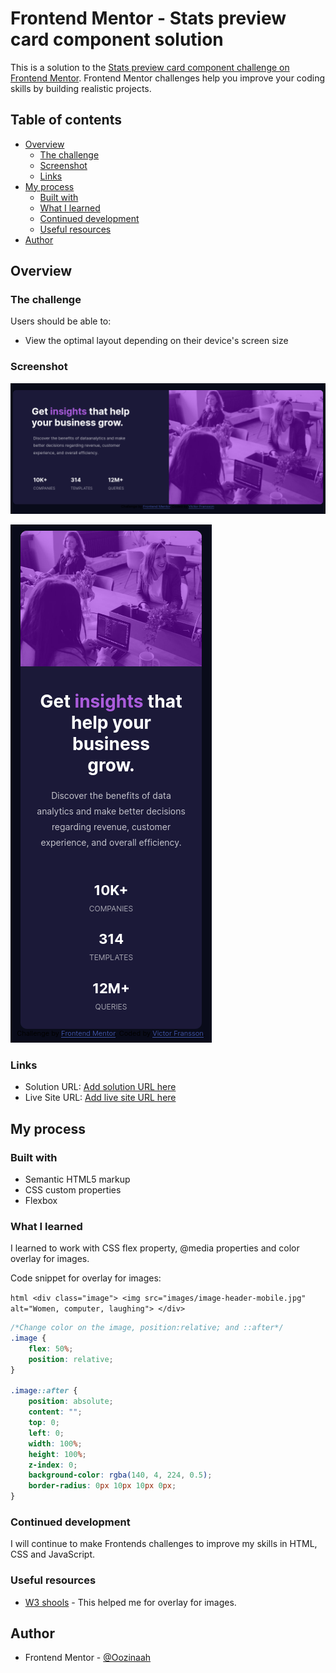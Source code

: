 # Frontend Mentor - Stats preview card component solution

This is a solution to the [Stats preview card component challenge on Frontend Mentor](https://www.frontendmentor.io/challenges/stats-preview-card-component-8JqbgoU62). Frontend Mentor challenges help you improve your coding skills by building realistic projects. 

## Table of contents

- [Overview](#overview)
  - [The challenge](#the-challenge)
  - [Screenshot](#screenshot)
  - [Links](#links)
- [My process](#my-process)
  - [Built with](#built-with)
  - [What I learned](#what-i-learned)
  - [Continued development](#continued-development)
  - [Useful resources](#useful-resources)
- [Author](#author)

## Overview

### The challenge

Users should be able to:

- View the optimal layout depending on their device's screen size

### Screenshot

![Screenshot for desktop experience.](screenshots/Screenshot_desktop.png)

![Screenshot for mobile experience.](screenshots/Screenshot_mobile.png)

### Links

- Solution URL: [Add solution URL here](https://your-solution-url.com)
- Live Site URL: [Add live site URL here](https://your-live-site-url.com)

## My process

### Built with

- Semantic HTML5 markup
- CSS custom properties
- Flexbox

### What I learned

I learned to work with CSS flex property, @media properties and color overlay for images.

Code snippet for overlay for images:


``html
    <div class="image">
      <img src="images/image-header-mobile.jpg" alt="Women, computer, laughing">
    </div>
``
```css
/*Change color on the image, position:relative; and ::after*/
.image {
    flex: 50%;
    position: relative;
}

.image::after {
    position: absolute;
    content: "";
    top: 0;
    left: 0;
    width: 100%;
    height: 100%;
    z-index: 0;
    background-color: rgba(140, 4, 224, 0.5);
    border-radius: 0px 10px 10px 0px;
}
```

### Continued development

I will continue to make Frontends challenges to improve my skills in HTML, CSS and JavaScript.

### Useful resources

- [W3 shools](https://www.w3schools.com/css/css3_images.asp) - This helped me for overlay for images.

## Author

- Frontend Mentor - [@Oozinaah](https://www.frontendmentor.io/profile/Oozinaah)
